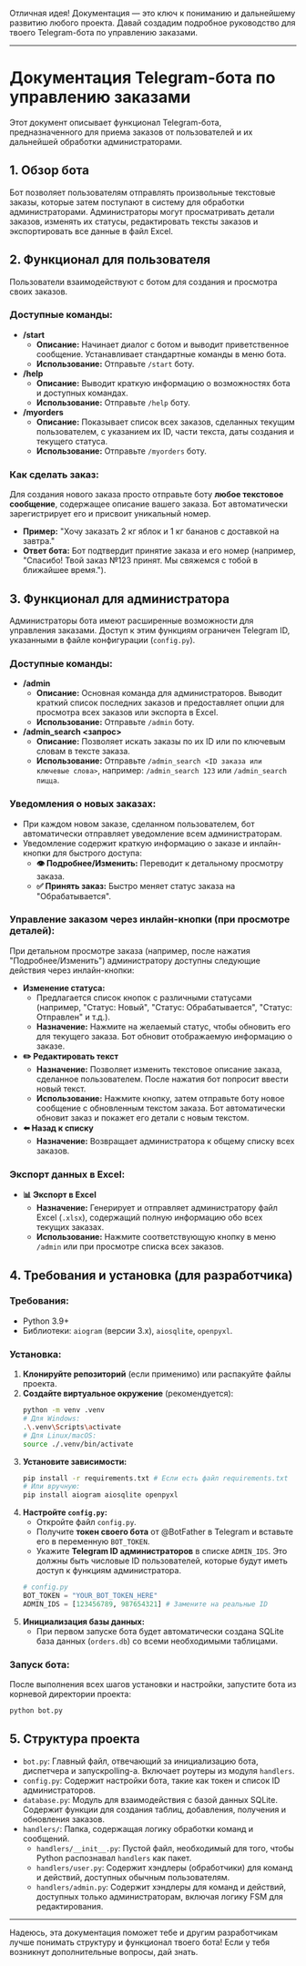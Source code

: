 Отличная идея\! Документация — это ключ к пониманию и дальнейшему развитию любого проекта. Давай создадим подробное руководство для твоего Telegram-бота по управлению заказами.

-----

# Документация Telegram-бота по управлению заказами

Этот документ описывает функционал Telegram-бота, предназначенного для приема заказов от пользователей и их дальнейшей обработки администраторами.

## 1\. Обзор бота

Бот позволяет пользователям отправлять произвольные текстовые заказы, которые затем поступают в систему для обработки администраторами. Администраторы могут просматривать детали заказов, изменять их статусы, редактировать тексты заказов и экспортировать все данные в файл Excel.

## 2\. Функционал для пользователя

Пользователи взаимодействуют с ботом для создания и просмотра своих заказов.

### Доступные команды:

  * **/start**
      * **Описание:** Начинает диалог с ботом и выводит приветственное сообщение. Устанавливает стандартные команды в меню бота.
      * **Использование:** Отправьте `/start` боту.
  * **/help**
      * **Описание:** Выводит краткую информацию о возможностях бота и доступных командах.
      * **Использование:** Отправьте `/help` боту.
  * **/myorders**
      * **Описание:** Показывает список всех заказов, сделанных текущим пользователем, с указанием их ID, части текста, даты создания и текущего статуса.
      * **Использование:** Отправьте `/myorders` боту.

### Как сделать заказ:

Для создания нового заказа просто отправьте боту **любое текстовое сообщение**, содержащее описание вашего заказа. Бот автоматически зарегистрирует его и присвоит уникальный номер.

  * **Пример:** "Хочу заказать 2 кг яблок и 1 кг бананов с доставкой на завтра."
  * **Ответ бота:** Бот подтвердит принятие заказа и его номер (например, "Спасибо\! Твой заказ №123 принят. Мы свяжемся с тобой в ближайшее время.").

## 3\. Функционал для администратора

Администраторы бота имеют расширенные возможности для управления заказами. Доступ к этим функциям ограничен Telegram ID, указанными в файле конфигурации (`config.py`).

### Доступные команды:

  * **/admin**
      * **Описание:** Основная команда для администраторов. Выводит краткий список последних заказов и предоставляет опции для просмотра всех заказов или экспорта в Excel.
      * **Использование:** Отправьте `/admin` боту.
  * **/admin\_search \<запрос\>**
      * **Описание:** Позволяет искать заказы по их ID или по ключевым словам в тексте заказа.
      * **Использование:** Отправьте `/admin_search <ID заказа или ключевые слова>`, например: `/admin_search 123` или `/admin_search пицца`.

### Уведомления о новых заказах:

  * При каждом новом заказе, сделанном пользователем, бот автоматически отправляет уведомление всем администраторам.
  * Уведомление содержит краткую информацию о заказе и инлайн-кнопки для быстрого доступа:
      * **👁️ Подробнее/Изменить:** Переводит к детальному просмотру заказа.
      * **✅ Принять заказ:** Быстро меняет статус заказа на "Обрабатывается".

### Управление заказом через инлайн-кнопки (при просмотре деталей):

При детальном просмотре заказа (например, после нажатия "Подробнее/Изменить") администратору доступны следующие действия через инлайн-кнопки:

  * **Изменение статуса:**
      * Предлагается список кнопок с различными статусами (например, "Статус: Новый", "Статус: Обрабатывается", "Статус: Отправлен" и т.д.).
      * **Назначение:** Нажмите на желаемый статус, чтобы обновить его для текущего заказа. Бот обновит отображаемую информацию о заказе.
  * **✏️ Редактировать текст**
      * **Назначение:** Позволяет изменить текстовое описание заказа, сделанное пользователем. После нажатия бот попросит ввести новый текст.
      * **Использование:** Нажмите кнопку, затем отправьте боту новое сообщение с обновленным текстом заказа. Бот автоматически обновит заказ и покажет его детали с новым текстом.
  * **⬅️ Назад к списку**
      * **Назначение:** Возвращает администратора к общему списку всех заказов.

### Экспорт данных в Excel:

  * **📊 Экспорт в Excel**
      * **Назначение:** Генерирует и отправляет администратору файл Excel (`.xlsx`), содержащий полную информацию обо всех текущих заказах.
      * **Использование:** Нажмите соответствующую кнопку в меню `/admin` или при просмотре списка всех заказов.

## 4\. Требования и установка (для разработчика)

### Требования:

  * Python 3.9+
  * Библиотеки: `aiogram` (версии 3.x), `aiosqlite`, `openpyxl`.

### Установка:

1.  **Клонируйте репозиторий** (если применимо) или распакуйте файлы проекта.
2.  **Создайте виртуальное окружение** (рекомендуется):
    ```bash
    python -m venv .venv
    # Для Windows:
    .\.venv\Scripts\activate
    # Для Linux/macOS:
    source ./.venv/bin/activate
    ```
3.  **Установите зависимости:**
    ```bash
    pip install -r requirements.txt # Если есть файл requirements.txt
    # Или вручную:
    pip install aiogram aiosqlite openpyxl
    ```
4.  **Настройте `config.py`:**
      * Откройте файл `config.py`.
      * Получите **токен своего бота** от @BotFather в Telegram и вставьте его в переменную `BOT_TOKEN`.
      * Укажите **Telegram ID администраторов** в списке `ADMIN_IDS`. Это должны быть числовые ID пользователей, которые будут иметь доступ к функциям администратора.
    <!-- end list -->
    ```python
    # config.py
    BOT_TOKEN = "YOUR_BOT_TOKEN_HERE"
    ADMIN_IDS = [123456789, 987654321] # Замените на реальные ID
    ```
5.  **Инициализация базы данных:**
      * При первом запуске бота будет автоматически создана SQLite база данных (`orders.db`) со всеми необходимыми таблицами.

### Запуск бота:

После выполнения всех шагов установки и настройки, запустите бота из корневой директории проекта:

```bash
python bot.py
```

## 5\. Структура проекта

  * `bot.py`: Главный файл, отвечающий за инициализацию бота, диспетчера и запускpolling-а. Включает роутеры из модуля `handlers`.
  * `config.py`: Содержит настройки бота, такие как токен и список ID администраторов.
  * `database.py`: Модуль для взаимодействия с базой данных SQLite. Содержит функции для создания таблиц, добавления, получения и обновления заказов.
  * `handlers/`: Папка, содержащая логику обработки команд и сообщений.
      * `handlers/__init__.py`: Пустой файл, необходимый для того, чтобы Python распознавал `handlers` как пакет.
      * `handlers/user.py`: Содержит хэндлеры (обработчики) для команд и действий, доступных обычным пользователям.
      * `handlers/admin.py`: Содержит хэндлеры для команд и действий, доступных только администраторам, включая логику FSM для редактирования.

-----

Надеюсь, эта документация поможет тебе и другим разработчикам лучше понимать структуру и функционал твоего бота\! Если у тебя возникнут дополнительные вопросы, дай знать.